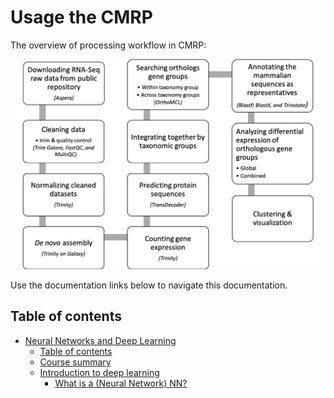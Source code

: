# Usage the CMRP

The overview of processing workflow in CMRP:

![workflow](https://github.com/rubysheng/CMRP/blob/bombina/pics/pipeline.png)

Use the documentation links below to navigate this documentation.

## Table of contents

* [Neural Networks and Deep Learning](#neural-networks-and-deep-learning)
   * [Table of contents](#table-of-contents)
   * [Course summary](#course-summary)
   * [Introduction to deep learning](#introduction-to-deep-learning)
      * [What is a (Neural Network) NN?](#what-is-a-neural-network-nn)

#
